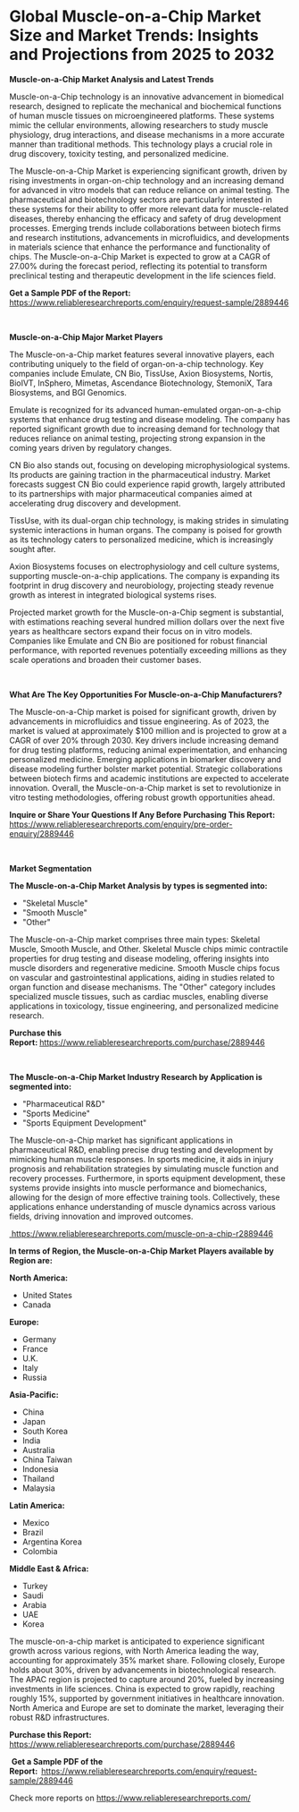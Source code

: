 <p><h1>Global Muscle-on-a-Chip Market Size and Market Trends: Insights and Projections from 2025 to 2032</h1></p><p><strong>Muscle-on-a-Chip Market Analysis and Latest Trends</strong></p>
<p><p>Muscle-on-a-Chip technology is an innovative advancement in biomedical research, designed to replicate the mechanical and biochemical functions of human muscle tissues on microengineered platforms. These systems mimic the cellular environments, allowing researchers to study muscle physiology, drug interactions, and disease mechanisms in a more accurate manner than traditional methods. This technology plays a crucial role in drug discovery, toxicity testing, and personalized medicine.</p><p>The Muscle-on-a-Chip Market is experiencing significant growth, driven by rising investments in organ-on-chip technology and an increasing demand for advanced in vitro models that can reduce reliance on animal testing. The pharmaceutical and biotechnology sectors are particularly interested in these systems for their ability to offer more relevant data for muscle-related diseases, thereby enhancing the efficacy and safety of drug development processes. Emerging trends include collaborations between biotech firms and research institutions, advancements in microfluidics, and developments in materials science that enhance the performance and functionality of chips. The Muscle-on-a-Chip Market is expected to grow at a CAGR of 27.00% during the forecast period, reflecting its potential to transform preclinical testing and therapeutic development in the life sciences field.</p></p>
<p><strong>Get a Sample PDF of the Report:&nbsp;</strong> <a href="https://www.reliableresearchreports.com/enquiry/request-sample/2889446?utm_campaign=3210&utm_medium=2&utm_source=Github&utm_content=ia&utm_term=14032025&utm_id=muscle-on-a-chip">https://www.reliableresearchreports.com/enquiry/request-sample/2889446</a></p>
<p>&nbsp;</p>
<p><strong>Muscle-on-a-Chip Major Market Players</strong></p>
<p><p>The Muscle-on-a-Chip market features several innovative players, each contributing uniquely to the field of organ-on-a-chip technology. Key companies include Emulate, CN Bio, TissUse, Axion Biosystems, Nortis, BioIVT, InSphero, Mimetas, Ascendance Biotechnology, StemoniX, Tara Biosystems, and BGI Genomics.</p><p>Emulate is recognized for its advanced human-emulated organ-on-a-chip systems that enhance drug testing and disease modeling. The company has reported significant growth due to increasing demand for technology that reduces reliance on animal testing, projecting strong expansion in the coming years driven by regulatory changes.</p><p>CN Bio also stands out, focusing on developing microphysiological systems. Its products are gaining traction in the pharmaceutical industry. Market forecasts suggest CN Bio could experience rapid growth, largely attributed to its partnerships with major pharmaceutical companies aimed at accelerating drug discovery and development.</p><p>TissUse, with its dual-organ chip technology, is making strides in simulating systemic interactions in human organs. The company is poised for growth as its technology caters to personalized medicine, which is increasingly sought after.</p><p>Axion Biosystems focuses on electrophysiology and cell culture systems, supporting muscle-on-a-chip applications. The company is expanding its footprint in drug discovery and neurobiology, projecting steady revenue growth as interest in integrated biological systems rises.</p><p>Projected market growth for the Muscle-on-a-Chip segment is substantial, with estimations reaching several hundred million dollars over the next five years as healthcare sectors expand their focus on in vitro models. Companies like Emulate and CN Bio are positioned for robust financial performance, with reported revenues potentially exceeding millions as they scale operations and broaden their customer bases.</p></p>
<p>&nbsp;</p>
<p><strong>What Are The Key Opportunities For Muscle-on-a-Chip Manufacturers?</strong></p>
<p><p>The Muscle-on-a-Chip market is poised for significant growth, driven by advancements in microfluidics and tissue engineering. As of 2023, the market is valued at approximately $100 million and is projected to grow at a CAGR of over 20% through 2030. Key drivers include increasing demand for drug testing platforms, reducing animal experimentation, and enhancing personalized medicine. Emerging applications in biomarker discovery and disease modeling further bolster market potential. Strategic collaborations between biotech firms and academic institutions are expected to accelerate innovation. Overall, the Muscle-on-a-Chip market is set to revolutionize in vitro testing methodologies, offering robust growth opportunities ahead.</p></p>
<p><strong>Inquire or Share Your Questions If Any Before Purchasing This Report:</strong> <a href="https://www.reliableresearchreports.com/enquiry/pre-order-enquiry/2889446?utm_campaign=3210&utm_medium=2&utm_source=Github&utm_content=ia&utm_term=14032025&utm_id=muscle-on-a-chip">https://www.reliableresearchreports.com/enquiry/pre-order-enquiry/2889446</a></p>
<p>&nbsp;</p>
<p><strong>Market Segmentation</strong></p>
<p><strong>The Muscle-on-a-Chip Market Analysis by types is segmented into:</strong></p>
<p><ul><li>"Skeletal Muscle"</li><li>"Smooth Muscle"</li><li>"Other"</li></ul></p>
<p><p>The Muscle-on-a-Chip market comprises three main types: Skeletal Muscle, Smooth Muscle, and Other. Skeletal Muscle chips mimic contractile properties for drug testing and disease modeling, offering insights into muscle disorders and regenerative medicine. Smooth Muscle chips focus on vascular and gastrointestinal applications, aiding in studies related to organ function and disease mechanisms. The "Other" category includes specialized muscle tissues, such as cardiac muscles, enabling diverse applications in toxicology, tissue engineering, and personalized medicine research.</p></p>
<p><strong>Purchase this Report:&nbsp;</strong><a href="https://www.reliableresearchreports.com/purchase/2889446?utm_campaign=3210&utm_medium=2&utm_source=Github&utm_content=ia&utm_term=14032025&utm_id=muscle-on-a-chip">https://www.reliableresearchreports.com/purchase/2889446</a></p>
<p>&nbsp;</p>
<p><strong>The Muscle-on-a-Chip Market Industry Research by Application is segmented into:</strong></p>
<p><ul><li>"Pharmaceutical R&D"</li><li>"Sports Medicine"</li><li>"Sports Equipment Development"</li></ul></p>
<p><p>The Muscle-on-a-Chip market has significant applications in pharmaceutical R&D, enabling precise drug testing and development by mimicking human muscle responses. In sports medicine, it aids in injury prognosis and rehabilitation strategies by simulating muscle function and recovery processes. Furthermore, in sports equipment development, these systems provide insights into muscle performance and biomechanics, allowing for the design of more effective training tools. Collectively, these applications enhance understanding of muscle dynamics across various fields, driving innovation and improved outcomes.</p></p>
<p><a href="https://www.reliableresearchreports.com/muscle-on-a-chip-r2889446?utm_campaign=3210&utm_medium=2&utm_source=Github&utm_content=ia&utm_term=14032025&utm_id=muscle-on-a-chip">&nbsp;https://www.reliableresearchreports.com/muscle-on-a-chip-r2889446</a></p>
<p><strong>In terms of Region, the Muscle-on-a-Chip Market Players available by Region are:</strong></p>
<p>
    <p> <strong> North America: </strong>
        <ul>
            <li>United States</li>
            <li>Canada</li>
        </ul>
        </p> 
    <p> <strong> Europe: </strong>
        <ul>
            <li>Germany</li>
            <li>France</li>
            <li>U.K.</li>
            <li>Italy</li>
            <li>Russia</li>
        </ul>
        </p> 
    <p> <strong> Asia-Pacific: </strong>
        <ul>
            <li>China</li>
            <li>Japan</li>
            <li>South Korea</li>
            <li>India</li>
            <li>Australia</li>
            <li>China Taiwan</li>
            <li>Indonesia</li>
            <li>Thailand</li>
            <li>Malaysia</li>
        </ul>
        </p> 
    <p> <strong> Latin America: </strong>
        <ul>
            <li>Mexico</li>
            <li>Brazil</li>
            <li>Argentina Korea</li>
            <li>Colombia</li>
        </ul>
        </p> 
    <p> <strong> Middle East & Africa: </strong>
        <ul>
            <li>Turkey</li>
            <li>Saudi</li>
            <li>Arabia</li>
            <li>UAE</li>
            <li>Korea</li>
        </ul>
    </p>
    </p>
<p><p>The muscle-on-a-chip market is anticipated to experience significant growth across various regions, with North America leading the way, accounting for approximately 35% market share. Following closely, Europe holds about 30%, driven by advancements in biotechnological research. The APAC region is projected to capture around 20%, fueled by increasing investments in life sciences. China is expected to grow rapidly, reaching roughly 15%, supported by government initiatives in healthcare innovation. North America and Europe are set to dominate the market, leveraging their robust R&D infrastructures.</p></p>
<p><strong>Purchase this Report: </strong><a href="https://www.reliableresearchreports.com/purchase/2889446?utm_campaign=3210&utm_medium=2&utm_source=Github&utm_content=ia&utm_term=14032025&utm_id=muscle-on-a-chip">https://www.reliableresearchreports.com/purchase/2889446</a></p>
<p>&nbsp;<strong>Get a Sample PDF of the Report:&nbsp;&nbsp;</strong><a href="https://www.reliableresearchreports.com/enquiry/request-sample/2889446?utm_campaign=3210&utm_medium=2&utm_source=Github&utm_content=ia&utm_term=14032025&utm_id=muscle-on-a-chip">https://www.reliableresearchreports.com/enquiry/request-sample/2889446</a></p>
<p><strong></strong></p>
<p>Check more reports on <a href="https://www.reliableresearchreports.com/?utm_campaign=3210&utm_medium=2&utm_source=Github&utm_content=ia&utm_term=14032025&utm_id=muscle-on-a-chip">https://www.reliableresearchreports.com/</a></p>